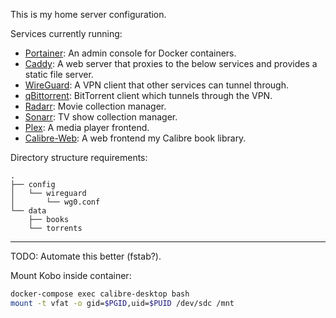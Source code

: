 This is my home server configuration.

Services currently running:

- [Portainer](https://portainer.io): An admin console for Docker containers.
- [Caddy](https://caddyserver.com): A web server that proxies to the below services and provides a static file server.
- [WireGuard](https://wireguard.com): A VPN client that other services can tunnel through.
- [qBittorrent](https://qbittorrent.org): BitTorrent client which tunnels through the VPN.
- [Radarr](https://radarr.video): Movie collection manager.
- [Sonarr](https://sonarr.tv): TV show collection manager.
- [Plex](https://plex.tv): A media player frontend.
- [Calibre-Web](https://github.com/janeczku/calibre-web): A web frontend my Calibre book library.

Directory structure requirements:

```
.
├── config
│   └── wireguard
│       └── wg0.conf
└── data
    ├── books
    └── torrents
```

---

TODO: Automate this better (fstab?).

Mount Kobo inside container:

```sh
docker-compose exec calibre-desktop bash
mount -t vfat -o gid=$PGID,uid=$PUID /dev/sdc /mnt
```

